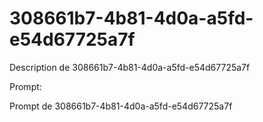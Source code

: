 # 308661b7-4b81-4d0a-a5fd-e54d67725a7f

Description de 308661b7-4b81-4d0a-a5fd-e54d67725a7f

Prompt:

Prompt de 308661b7-4b81-4d0a-a5fd-e54d67725a7f